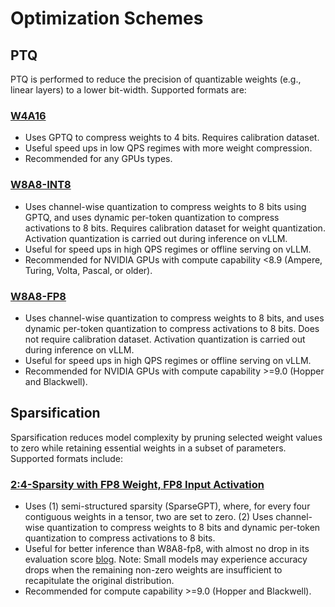 # Optimization Schemes

## PTQ
PTQ is performed to reduce the precision of quantizable weights (e.g., linear layers) to a lower bit-width. Supported formats are:

### [W4A16](examples/quantization_w4a16.md)
- Uses GPTQ to compress weights to 4 bits. Requires calibration dataset.
- Useful speed ups in low QPS regimes with more weight compression. 
- Recommended for any GPUs types.

### [W8A8-INT8](examples/quantization_w8a8_int8.md)
- Uses channel-wise quantization to compress weights to 8 bits using GPTQ, and uses dynamic per-token quantization to compress activations to 8 bits. Requires calibration dataset for weight quantization. Activation quantization is carried out during inference on vLLM.
- Useful for speed ups in high QPS regimes or offline serving on vLLM. 
- Recommended for NVIDIA GPUs with compute capability <8.9 (Ampere, Turing, Volta, Pascal, or older).

### [W8A8-FP8](examples/quantization_w8a8_fp8.md)
- Uses channel-wise quantization to compress weights to 8 bits, and uses dynamic per-token quantization to compress activations to 8 bits. Does not require calibration dataset. Activation quantization is carried out during inference on vLLM.
- Useful for speed ups in high QPS regimes or offline serving on vLLM. 
- Recommended for NVIDIA GPUs with compute capability >=9.0 (Hopper and Blackwell).

## Sparsification
Sparsification reduces model complexity by pruning selected weight values to zero while retaining essential weights in a subset of parameters. Supported formats include:

### [2:4-Sparsity with FP8 Weight, FP8 Input Activation](examples/sparse_2of4_quantization_fp8.md)
- Uses (1) semi-structured sparsity (SparseGPT), where, for every four contiguous weights in a tensor, two are set to zero. (2) Uses channel-wise quantization to compress weights to 8 bits and dynamic per-token quantization to compress activations to 8 bits.
- Useful for better inference than W8A8-fp8, with almost no drop in its evaluation score [blog](https://neuralmagic.com/blog/24-sparse-llama-fp8-sota-performance-for-nvidia-hopper-gpus/). Note: Small models may experience accuracy drops when the remaining non-zero weights are insufficient to recapitulate the original distribution.
- Recommended for compute capability >=9.0 (Hopper and Blackwell).